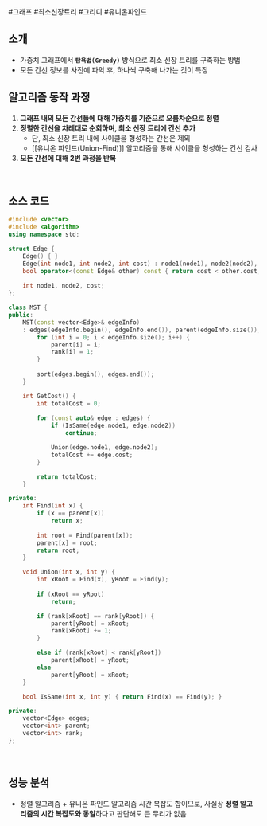 #그래프 #최소신장트리 #그리디 #유니온파인드 


## 소개
- 가중치 그래프에서 **`탐욕법(Greedy)`** 방식으로 최소 신장 트리를 구축하는 방법
- 모든 간선 정보를 사전에 파악 후, 하나씩 구축해 나가는 것이 특징


## 알고리즘 동작 과정
1. **그래프 내의 모든 간선들에 대해 가중치를 기준으로 오름차순으로 정렬**
2. **정렬한 간선을 차례대로 순회하며, 최소 신장 트리에 간선 추가**
   - 단, 최소 신장 트리 내에 사이클을 형성하는 간선은 제외
   - [[유니온 파인드(Union-Find)]] 알고리즘을 통해 사이클을 형성하는 간선 검사
3. **모든 간선에 대해 2번 과정을 반복**
<br>

## 소스 코드

```cpp
#include <vector>
#include <algorithm>
using namespace std;

struct Edge {
    Edge() { }
    Edge(int node1, int node2, int cost) : node1(node1), node2(node2), cost(cost) { }
    bool operator<(const Edge& other) const { return cost < other.cost; }
    
    int node1, node2, cost;
};

class MST {
public:
    MST(const vector<Edge>& edgeInfo)
    : edges(edgeInfo.begin(), edgeInfo.end()), parent(edgeInfo.size()), rank(edgeInfo.size()) {
        for (int i = 0; i < edgeInfo.size(); i++) {
            parent[i] = i;
            rank[i] = 1;
        }
        
        sort(edges.begin(), edges.end());
    }

    int GetCost() {
        int totalCost = 0;
        
        for (const auto& edge : edges) {
            if (IsSame(edge.node1, edge.node2))
                continue;

            Union(edge.node1, edge.node2);
            totalCost += edge.cost;
        }

        return totalCost;
    }

private:
    int Find(int x) {
        if (x == parent[x])
            return x;
        
        int root = Find(parent[x]);
        parent[x] = root;
        return root;
    }

    void Union(int x, int y) {
        int xRoot = Find(x), yRoot = Find(y);
        
        if (xRoot == yRoot)
            return;

        if (rank[xRoot] == rank[yRoot]) {
            parent[yRoot] = xRoot;
            rank[xRoot] += 1;
        }

        else if (rank[xRoot] < rank[yRoot])
            parent[xRoot] = yRoot;
        else
            parent[yRoot] = xRoot;
    }

    bool IsSame(int x, int y) { return Find(x) == Find(y); }

private:
    vector<Edge> edges;
    vector<int> parent;
    vector<int> rank;
};
```
<br>

## 성능 분석
- 정렬 알고리즘 + 유니온 파인드 알고리즘 시간 복잡도 합이므로, 사실상 **정렬 알고리즘의 시간 복잡도와 동일**하다고 판단해도 큰 무리가 없음
